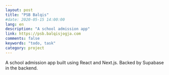 ```yaml
---
layout: post
title: "PSB Balqis"
#date: 2020-05-15 14:00:00
lang: en
description: "A school admission app"
link: https://psb.balqisjogja.com
comments: false
keywords: "todo, task"
category: project
---
```


A school admission app built using React and Next.js. Backed by Supabase in the backend.
